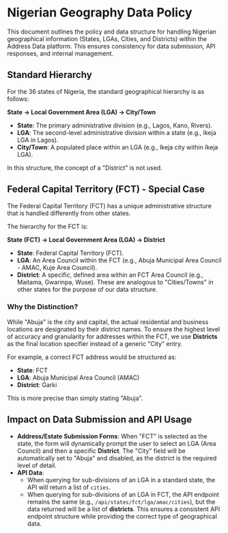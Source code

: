 # Nigerian Geography Data Policy

This document outlines the policy and data structure for handling Nigerian geographical information (States, LGAs, Cities, and Districts) within the Address Data platform. This ensures consistency for data submission, API responses, and internal management.

## Standard Hierarchy

For the 36 states of Nigeria, the standard geographical hierarchy is as follows:

**State -> Local Government Area (LGA) -> City/Town**

-   **State**: The primary administrative division (e.g., Lagos, Kano, Rivers).
-   **LGA**: The second-level administrative division within a state (e.g., Ikeja LGA in Lagos).
-   **City/Town**: A populated place within an LGA (e.g., Ikeja city within Ikeja LGA).

In this structure, the concept of a "District" is not used.

## Federal Capital Territory (FCT) - Special Case

The Federal Capital Territory (FCT) has a unique administrative structure that is handled differently from other states.

The hierarchy for the FCT is:

**State (FCT) -> Local Government Area (LGA) -> District**

-   **State**: Federal Capital Territory (FCT).
-   **LGA**: An Area Council within the FCT (e.g., Abuja Municipal Area Council - AMAC, Kuje Area Council).
-   **District**: A specific, defined area within an FCT Area Council (e.g., Maitama, Gwarinpa, Wuse). These are analogous to "Cities/Towns" in other states for the purpose of our data structure.

### Why the Distinction?

While "Abuja" is the city and capital, the actual residential and business locations are designated by their district names. To ensure the highest level of accuracy and granularity for addresses within the FCT, we use **Districts** as the final location specifier instead of a generic "City" entry.

For example, a correct FCT address would be structured as:
-   **State**: FCT
-   **LGA**: Abuja Municipal Area Council (AMAC)
-   **District**: Garki

This is more precise than simply stating "Abuja".

## Impact on Data Submission and API Usage

-   **Address/Estate Submission Forms**: When "FCT" is selected as the state, the form will dynamically prompt the user to select an LGA (Area Council) and then a specific **District**. The "City" field will be automatically set to "Abuja" and disabled, as the district is the required level of detail.
-   **API Data**:
    -   When querying for sub-divisions of an LGA in a standard state, the API will return a list of `cities`.
    -   When querying for sub-divisions of an LGA in FCT, the API endpoint remains the same (e.g., `/api/states/fct/lga/amac/cities`), but the data returned will be a list of **districts**. This ensures a consistent API endpoint structure while providing the correct type of geographical data.
